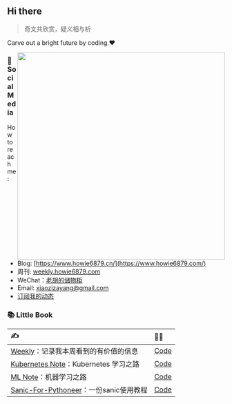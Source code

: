 ## Hi there

> 奇文共欣赏，疑义相与析

Carve out a bright future by coding.❤️

<img align="right" src="https://github-readme-stats.vercel.app/api?username=howie6879&count_private=true&show_icons=true&icon_color=CE1D2D&text_color=718096&bg_color=ffffff&hide_border=true&include_all_commits=true" width="480px">

### 👋 Social Media

How to reach me:
- Blog: [https://www.howie6879.cn/](https://www.howie6879.com/)
- 周刊: [weekly.howie6879.com](https://weekly.howie6879.com/)
- WeChat：[老胡的储物柜](https://camo.githubusercontent.com/f9bfefa06d2be4f9bdbbd1e284f1abe666344d9cdf8c1c5d686f4a0eae303824/68747470733a2f2f696d672e747572696e6761726b2e636f6d2f7765636861745f686f7769652e706e67)
- Email: xiaozizayang@gmail.com
- [订阅我的动态](https://howie6879.zhubai.love/)


### 📚 Little Book

| ✍️                                                            | 👨‍💻                                                      |
| :----------------------------------------------------------- | :------------------------------------------------------- |
| [Weekly](https://weekly.howie6879.cn/)：记录我本周看到的有价值的信息 | [Code](https://github.com/howie6879/weekly/) |
| [Kubernetes Note](https://www.howie6879.cn/k8s/)：Kubernetes 学习之路 | [Code](https://github.com/howie6879/k8s_note)            |
| [ML Note](https://www.howie6879.cn/ml_book/)：机器学习之路   | [Code](https://github.com/howie6879/ml_note)             |
| [Sanic-For-Pythoneer](https://www.howie6879.cn/sanic_book/)：一份sanic使用教程 | [Code](https://github.com/howie6879/Sanic-For-Pythoneer) |

<!-- 
<div align="right" style="display:left">

</div> -->
